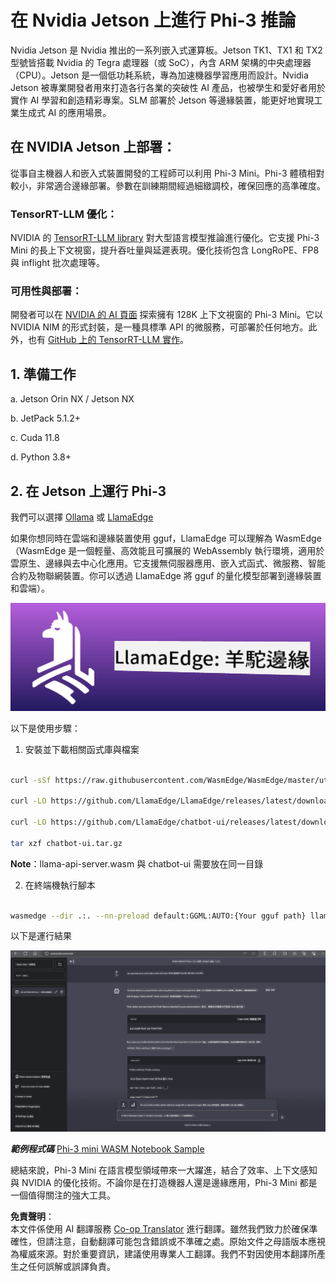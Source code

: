 <!--
CO_OP_TRANSLATOR_METADATA:
{
  "original_hash": "be4101a30d98e95a71d42c276e8bcd37",
  "translation_date": "2025-05-08T05:55:16+00:00",
  "source_file": "md/01.Introduction/03/Jetson_Inference.md",
  "language_code": "tw"
}
-->
# **在 Nvidia Jetson 上進行 Phi-3 推論**

Nvidia Jetson 是 Nvidia 推出的一系列嵌入式運算板。Jetson TK1、TX1 和 TX2 型號皆搭載 Nvidia 的 Tegra 處理器（或 SoC），內含 ARM 架構的中央處理器（CPU）。Jetson 是一個低功耗系統，專為加速機器學習應用而設計。Nvidia Jetson 被專業開發者用來打造各行各業的突破性 AI 產品，也被學生和愛好者用於實作 AI 學習和創造精彩專案。SLM 部署於 Jetson 等邊緣裝置，能更好地實現工業生成式 AI 的應用場景。

## 在 NVIDIA Jetson 上部署：
從事自主機器人和嵌入式裝置開發的工程師可以利用 Phi-3 Mini。Phi-3 體積相對較小，非常適合邊緣部署。參數在訓練期間經過細緻調校，確保回應的高準確度。

### TensorRT-LLM 優化：
NVIDIA 的 [TensorRT-LLM library](https://github.com/NVIDIA/TensorRT-LLM?WT.mc_id=aiml-138114-kinfeylo) 對大型語言模型推論進行優化。它支援 Phi-3 Mini 的長上下文視窗，提升吞吐量與延遲表現。優化技術包含 LongRoPE、FP8 與 inflight 批次處理等。

### 可用性與部署：
開發者可以在 [NVIDIA 的 AI 頁面](https://www.nvidia.com/en-us/ai-data-science/generative-ai/) 探索擁有 128K 上下文視窗的 Phi-3 Mini。它以 NVIDIA NIM 的形式封裝，是一種具標準 API 的微服務，可部署於任何地方。此外，也有 [GitHub 上的 TensorRT-LLM 實作](https://github.com/NVIDIA/TensorRT-LLM)。

## **1. 準備工作**

a. Jetson Orin NX / Jetson NX

b. JetPack 5.1.2+

c. Cuda 11.8

d. Python 3.8+

## **2. 在 Jetson 上運行 Phi-3**

我們可以選擇 [Ollama](https://ollama.com) 或 [LlamaEdge](https://llamaedge.com)

如果你想同時在雲端和邊緣裝置使用 gguf，LlamaEdge 可以理解為 WasmEdge（WasmEdge 是一個輕量、高效能且可擴展的 WebAssembly 執行環境，適用於雲原生、邊緣與去中心化應用。它支援無伺服器應用、嵌入式函式、微服務、智能合約及物聯網裝置。你可以透過 LlamaEdge 將 gguf 的量化模型部署到邊緣裝置和雲端）。

![llamaedge](../../../../../translated_images/llamaedge.e9d6ff96dff11cf729d0c895601ffb284d46998dd44022f5a3ebd3745c91e7db.tw.jpg)

以下是使用步驟：

1. 安裝並下載相關函式庫與檔案

```bash

curl -sSf https://raw.githubusercontent.com/WasmEdge/WasmEdge/master/utils/install.sh | bash -s -- --plugin wasi_nn-ggml

curl -LO https://github.com/LlamaEdge/LlamaEdge/releases/latest/download/llama-api-server.wasm

curl -LO https://github.com/LlamaEdge/chatbot-ui/releases/latest/download/chatbot-ui.tar.gz

tar xzf chatbot-ui.tar.gz

```

**Note**：llama-api-server.wasm 與 chatbot-ui 需要放在同一目錄

2. 在終端機執行腳本

```bash

wasmedge --dir .:. --nn-preload default:GGML:AUTO:{Your gguf path} llama-api-server.wasm -p phi-3-chat

```

以下是運行結果

![llamaedgerun](../../../../../translated_images/llamaedgerun.bed921516c9a821cf23486eee46e18241c442f862976040c2681b36b905125a6.tw.png)

***範例程式碼*** [Phi-3 mini WASM Notebook Sample](https://github.com/Azure-Samples/Phi-3MiniSamples/tree/main/wasm)

總結來說，Phi-3 Mini 在語言模型領域帶來一大躍進，結合了效率、上下文感知與 NVIDIA 的優化技術。不論你是在打造機器人還是邊緣應用，Phi-3 Mini 都是一個值得關注的強大工具。

**免責聲明**：  
本文件係使用 AI 翻譯服務 [Co-op Translator](https://github.com/Azure/co-op-translator) 進行翻譯。雖然我們致力於確保準確性，但請注意，自動翻譯可能包含錯誤或不準確之處。原始文件之母語版本應視為權威來源。對於重要資訊，建議使用專業人工翻譯。我們不對因使用本翻譯所產生之任何誤解或誤譯負責。